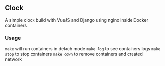 ## Clock

A simple clock build with VueJS and Django using nginx inside Docker containers

### Usage

`make` will run containers in detach mode
`make log` to see containers logs
`make stop` to stop containers
`make down` to remove containers and created network
